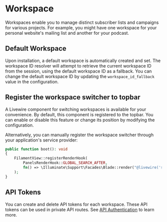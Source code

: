 # Workspace
Workspaces enable you to manage distinct subscriber lists and campaigns for various projects. For example, you might have one workspace for your personal website's mailing list and another for your podcast.

## Default Workspace

Upon installation, a default workspace is automatically created and set. The workspace ID resolver will attempt to retrieve the current workspace ID from the session, using the default workspace ID as a fallback. You can change the default workspace ID by updating the `workspace_id_fallback` value in the configuration.

## Register the workspace switcher to topbar

A Livewire component for switching workspaces is available for your convenience. By default, this component is registered to the topbar. You can enable or disable this feature or change its position by modifying the configuration.

Alternatively, you can manually register the workspace switcher through your application's service provider:

```php
public function boot(): void
{
    FilamentView::registerRenderHook(
        PanelsRenderHook::GLOBAL_SEARCH_AFTER,
        fn() => \Illuminate\Support\Facades\Blade::render("@livewire('switch-workspace')"),
    );
}
```

## API Tokens

You can create and delete API tokens for each workspace. These API tokens can be used in private API routes. See [API Authentication]([[app_url]]/documentation/3-api/2-authentication) to learn more.